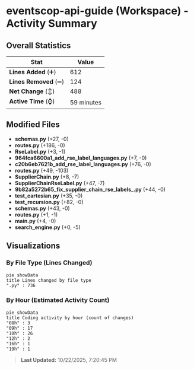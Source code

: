 # eventscop-api-guide (Workspace) - Activity Summary 

## Overall Statistics

| Stat                   | Value                                                             |
| ---------------------- | ----------------------------------------------------------------- |
| **Lines Added** (➕)   | 612                                          |
| **Lines Removed** (➖) | 124                                        |
| **Net Change** (↕)    | 488                |
| **Active Time** (⌚)   | 59 minutes |


## Modified Files
- **schemas.py** (+27, -0)
- **routes.py** (+186, -0)
- **RseLabel.py** (+3, -1)
- **964fca6600a1_add_rse_label_languages.py** (+7, -0)
- **c20b6eb7621b_add_rse_label_languages.py** (+76, -0)
- **routes.py** (+49, -103)
- **SupplierChain.py** (+8, -7)
- **SupplierChainRseLabel.py** (+47, -7)
- **9b82a5272b65_fix_supplier_chain_rse_labels_.py** (+44, -0)
- **test_cartesian.py** (+35, -0)
- **test_recursion.py** (+82, -0)
- **schemas.py** (+43, -0)
- **routes.py** (+1, -1)
- **main.py** (+4, -0)
- **search_engine.py** (+0, -5)

## Visualizations

### By File Type (Lines Changed)

```mermaid
pie showData
title Lines changed by file type
".py" : 736
```

### By Hour (Estimated Activity Count)

```mermaid
pie showData
title Coding activity by hour (count of changes)
"08h" : 3
"09h" : 17
"10h" : 26
"12h" : 2
"16h" : 1
"19h" : 1
```


> **Last Updated:** 10/22/2025, 7:20:45 PM